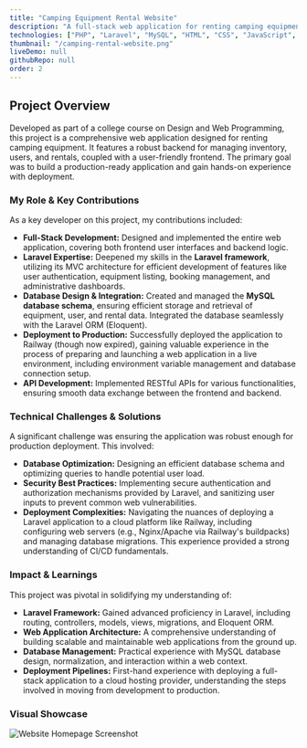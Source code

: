 ```yaml
---
title: "Camping Equipment Rental Website"
description: "A full-stack web application for renting camping equipment, built with Laravel and MySQL, focusing on production deployment."
technologies: ["PHP", "Laravel", "MySQL", "HTML", "CSS", "JavaScript", "Railway (Deployment)"]
thumbnail: "/camping-rental-website.png"
liveDemo: null
githubRepo: null
order: 2
---
```


## Project Overview

Developed as part of a college course on Design and Web Programming, this project is a comprehensive web application designed for renting camping equipment. It features a robust backend for managing inventory, users, and rentals, coupled with a user-friendly frontend. The primary goal was to build a production-ready application and gain hands-on experience with deployment.

### My Role & Key Contributions

As a key developer on this project, my contributions included:
* **Full-Stack Development:** Designed and implemented the entire web application, covering both frontend user interfaces and backend logic.
* **Laravel Expertise:** Deepened my skills in the **Laravel framework**, utilizing its MVC architecture for efficient development of features like user authentication, equipment listing, booking management, and administrative dashboards.
* **Database Design & Integration:** Created and managed the **MySQL database schema**, ensuring efficient storage and retrieval of equipment, user, and rental data. Integrated the database seamlessly with the Laravel ORM (Eloquent).
* **Deployment to Production:** Successfully deployed the application to Railway (though now expired), gaining valuable experience in the process of preparing and launching a web application in a live environment, including environment variable management and database connection setup.
* **API Development:** Implemented RESTful APIs for various functionalities, ensuring smooth data exchange between the frontend and backend.

### Technical Challenges & Solutions

A significant challenge was ensuring the application was robust enough for production deployment. This involved:
* **Database Optimization:** Designing an efficient database schema and optimizing queries to handle potential user load.
* **Security Best Practices:** Implementing secure authentication and authorization mechanisms provided by Laravel, and sanitizing user inputs to prevent common web vulnerabilities.
* **Deployment Complexities:** Navigating the nuances of deploying a Laravel application to a cloud platform like Railway, including configuring web servers (e.g., Nginx/Apache via Railway's buildpacks) and managing database migrations. This experience provided a strong understanding of CI/CD fundamentals.

### Impact & Learnings

This project was pivotal in solidifying my understanding of:
* **Laravel Framework:** Gained advanced proficiency in Laravel, including routing, controllers, models, views, migrations, and Eloquent ORM.
* **Web Application Architecture:** A comprehensive understanding of building scalable and maintainable web applications from the ground up.
* **Database Management:** Practical experience with MySQL database design, normalization, and interaction within a web context.
* **Deployment Pipelines:** First-hand experience with deploying a full-stack application to a cloud hosting provider, understanding the steps involved in moving from development to production.

### Visual Showcase

![Website Homepage Screenshot](/camping-rental-website.png)